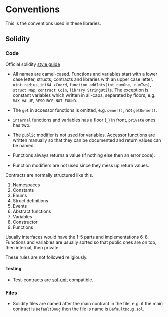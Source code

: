 # Conventions

This is the conventions used in these libraries. 

## Solidity

### Code

Official solidity [style guide](http://solidity.readthedocs.org/en/latest/style-guide.html)

* All names are camel-cased. Functions and variables start with a lower case letter, structs, contracts and libraries with an upper case letter. `uint radius`, `int64 xCoord`, `function addInts(int numOne, numTwo)`, `struct Map`, `contract Coin`, `library StringUtils`. The exception is constant variables which written in all-caps, separated by floors, e.g. `MAX_VALUE`, `RESOURCE_NOT_FOUND`.

* The `get` in accessor functions is omitted, e.g. `owner()`, not `getOwner()`.

* `internal` functions and variables has a floor (`_`) in front, `private` ones has two.

* The `public` modifier is not used for variables. Accessor functions are written manually so that they can be documented and return values can be named.

* Functions always returns a value (if nothing else then an error code).

* Function modifiers are not used since they mess up return values.

Contracts are normally structured like this.

1. Namespaces
2. Constants
3. Enums
4. Struct definitions
5. Events
6. Abstract functions
7. Variables
8. Constructor
9. Functions

Usually interfaces would have the 1-5 parts and implementations 6-8. Functions and variables are usually sorted so that public ones are on top, then internal, then private.

These rules are not followed religiously.

#### Testing

* Test-contracts are [sol-unit](https://github.com/smartcontractproduction/sol-unit) compatible. 

### Files

* Solidity files are named after the main contract in the file, e.g. if the main contract is `DefaultDoug` then the file is name is `DefaultDoug.sol`.